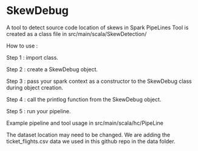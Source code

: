 # SkewDebug
A tool to detect source code location of skews in Spark PipeLines
Tool is created as a class file in src/main/scala/SkewDetection/




How to use :

Step 1 : import class.

Step 2 : create a SkewDebug object.

Step 3 : pass your spark context as a constructor to the SkewDebug class during object creation.

Step 4 : call the printlog function from the SkewDebug object.

Step 5 : run your pipeline.

Example pipeline and tool usage in src/main/scala/hc/PipeLine

The dataset location may need to be changed. We are adding the ticket_flights.csv data we used in this github repo in the data folder.
